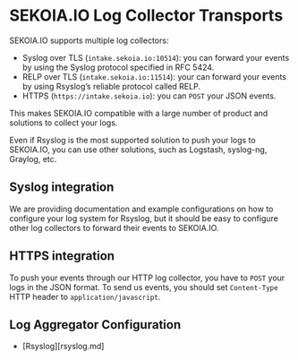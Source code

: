 # SEKOIA.IO Log Collector Transports

SEKOIA.IO supports multiple log collectors:

- Syslog over TLS (`intake.sekoia.io:10514`): you can forward your events by using the Syslog protocol specified in RFC 5424.
- RELP over TLS (`intake.sekoia.io:11514`): your can forward your events by using Rsyslog’s reliable protocol called RELP.
- HTTPS (`https://intake.sekoia.io`): you can `POST` your JSON events.

This makes SEKOIA.IO compatible with a large number of product and solutions to collect your logs.

Even if Rsyslog is the most supported solution to push your logs to SEKOIA.IO, you can use other solutions, such as Logstash, syslog-ng, Graylog, etc.

## Syslog integration

We are providing documentation and example configurations on how to configure your log system for Rsyslog, but it should be easy to configure other log collectors to forward their events to SEKOIA.IO.

## HTTPS integration

To push your events through our HTTP log collector, you have to `POST` your logs in the JSON format. To send us events, you should set `Content-Type` HTTP header to `application/javascript`.

## Log Aggregator Configuration

- [Rsyslog][rsyslog.md]
